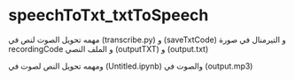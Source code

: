 # speechToTxt_txtToSpeech
مهمه تحويل الصوت لنص في (transcribe.py) و (saveTxtCode)
و التيرمنال في صورة recordingCode
و الملف النصي  (outputTXT) و (output.txt)


ومهمه تحويل النص لصوت في (Untitled.ipynb)
والصوت في (output.mp3)
